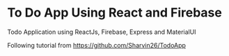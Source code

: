 ﻿# To Do App Using React and Firebase
Todo Application using ReactJs, Firebase, Express and MaterialUI

Following tutorial from https://github.com/Sharvin26/TodoApp
